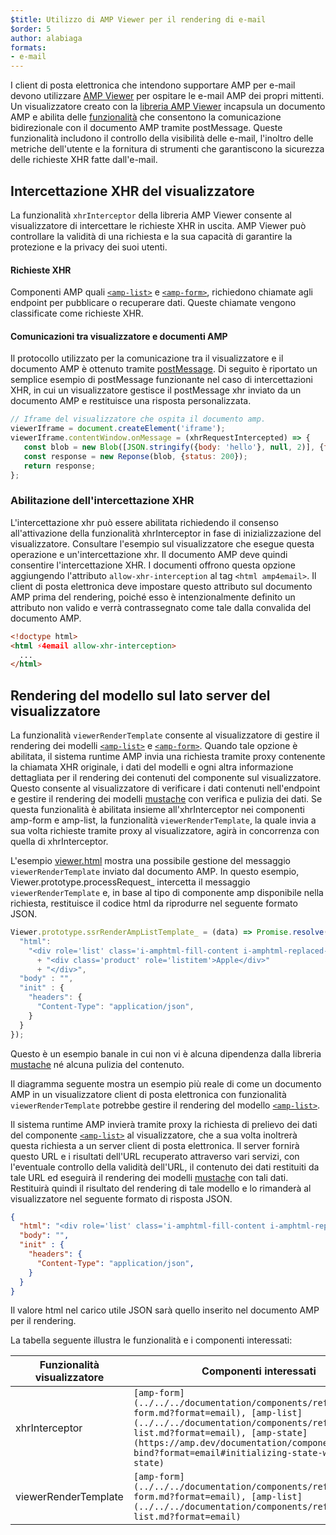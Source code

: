 ```yaml
---
$title: Utilizzo di AMP Viewer per il rendering di e-mail
$order: 5
author: alabiaga
formats:
- e-mail
---
```


I client di posta elettronica che intendono supportare AMP per e-mail devono utilizzare [AMP Viewer](https://github.com/ampproject/amphtml/blob/master/extensions/amp-viewer-integration/integrating-viewer-with-amp-doc-guide.md) per ospitare le e-mail AMP dei propri mittenti. Un visualizzatore creato con la [libreria AMP Viewer](https://github.com/ampproject/amphtml/tree/master/extensions/amp-viewer-integration) incapsula un documento AMP e abilita delle [funzionalità](https://github.com/ampproject/amphtml/blob/master/extensions/amp-viewer-integration/CAPABILITIES.md) che consentono la comunicazione bidirezionale con il documento AMP tramite postMessage. Queste funzionalità includono il controllo della visibilità delle e-mail, l'inoltro delle metriche dell'utente e la fornitura di strumenti che garantiscono la sicurezza delle richieste XHR fatte dall'e-mail.

## Intercettazione XHR del visualizzatore

La funzionalità `xhrInterceptor` della libreria AMP Viewer consente al visualizzatore di intercettare le richieste XHR in uscita. AMP Viewer può controllare la validità di una richiesta e la sua capacità di garantire la protezione e la privacy dei suoi utenti.

#### Richieste XHR

Componenti AMP quali [`<amp-list>`](../../../documentation/components/reference/amp-list.md?format=email) e [`<amp-form>`](../../../documentation/components/reference/amp-form.md?format=email), richiedono chiamate agli endpoint per pubblicare o recuperare dati. Queste chiamate vengono classificate come richieste XHR.

#### Comunicazioni tra visualizzatore e documenti AMP

Il protocollo utilizzato per la comunicazione tra il visualizzatore e il documento AMP è ottenuto tramite [postMessage](https://developer.mozilla.org/en-US/docs/Web/API/Window/postMessage). Di seguito è riportato un semplice esempio di postMessage funzionante nel caso di intercettazioni XHR, in cui un visualizzatore gestisce il postMessage xhr inviato da un documento AMP e restituisce una risposta personalizzata.

```js
// Iframe del visualizzatore che ospita il documento amp.
viewerIframe = document.createElement('iframe');
viewerIframe.contentWindow.onMessage = (xhrRequestIntercepted) => {
   const blob = new Blob([JSON.stringify({body: 'hello'}, null, 2)], {type: 'application/json'});
   const response = new Reponse(blob, {status: 200});
   return response;
};
```

### Abilitazione dell'intercettazione XHR

L'intercettazione xhr può essere abilitata richiedendo il consenso all'attivazione della funzionalità xhrInterceptor in fase di inizializzazione del visualizzatore. Consultare l'esempio sul visualizzatore che esegue questa operazione e un'intercettazione xhr. Il documento AMP deve quindi consentire l'intercettazione XHR. I documenti offrono questa opzione aggiungendo l'attributo `allow-xhr-interception` al tag `<html amp4email>`. Il client di posta elettronica deve impostare questo attributo sul documento AMP prima del rendering, poiché esso è intenzionalmente definito un attributo non valido e verrà contrassegnato come tale dalla convalida del documento AMP.

```html
<!doctype html>
<html ⚡4email allow-xhr-interception>
  ...
</html>
```

## Rendering del modello sul lato server del visualizzatore

La funzionalità `viewerRenderTemplate` consente al visualizzatore di gestire il rendering dei modelli [`<amp-list>`](../../../documentation/components/reference/amp-list.md?format=email) e [`<amp-form>`](../../../documentation/components/reference/amp-form.md?format=email). Quando tale opzione è abilitata, il sistema runtime AMP invia una richiesta tramite proxy contenente la chiamata XHR originale, i dati del modelli e ogni altra informazione dettagliata per il rendering dei contenuti del componente sul visualizzatore. Questo consente al visualizzatore di verificare i dati contenuti nell'endpoint e gestire il rendering dei modelli [mustache](https://mustache.github.io/) con verifica e pulizia dei dati. Se questa funzionalità è abilitata insieme all'xhrInterceptor nei componenti amp-form e amp-list, la funzionalità `viewerRenderTemplate`, la quale invia a sua volta richieste tramite proxy al visualizzatore, agirà in concorrenza con quella di xhrInterceptor.

L'esempio [viewer.html](https://github.com/ampproject/amphtml/blob/master/examples/viewer.html) mostra una possibile gestione del messaggio `viewerRenderTemplate` inviato dal documento AMP. In questo esempio, Viewer.prototype.processRequest_ intercetta il messaggio `viewerRenderTemplate` e, in base al tipo di componente amp disponibile nella richiesta, restituisce il codice html da riprodurre nel seguente formato JSON.

```js
Viewer.prototype.ssrRenderAmpListTemplate_ = (data) => Promise.resolve({
  "html":
    "<div role='list' class='i-amphtml-fill-content i-amphtml-replaced-content'>"
      + "<div class='product' role='listitem'>Apple</div>"
      + "</div>",
  "body" : "",
  "init" : {
    "headers": {
      "Content-Type": "application/json",
    }
  }
});
```

Questo è un esempio banale in cui non vi è alcuna dipendenza dalla libreria [mustache](https://mustache.github.io/) né alcuna pulizia del contenuto.

Il diagramma seguente mostra un esempio più reale di come un documento AMP in un visualizzatore client di posta elettronica con funzionalità `viewerRenderTemplate` potrebbe gestire il rendering del modello [`<amp-list>`](../../../documentation/components/reference/amp-list.md?format=email).

<amp-img alt="Viewer render template diagram" layout="responsive" width="372" height="279" src="/static/img/docs/viewer_render_template_diagram.png">
</amp-img>

Il sistema runtime AMP invierà tramite proxy la richiesta di prelievo dei dati del componente [`<amp-list>`](../../../documentation/components/reference/amp-list.md?format=email) al visualizzatore, che a sua volta inoltrerà questa richiesta a un server client di posta elettronica. Il server fornirà questo URL e i risultati dell'URL recuperato attraverso vari servizi, con l'eventuale controllo della validità dell'URL, il contenuto dei dati restituiti da tale URL ed eseguirà il rendering dei modelli [mustache](https://mustache.github.io/) con tali dati. Restituirà quindi il risultato del rendering di tale modello e lo rimanderà al visualizzatore nel seguente formato di risposta JSON.

```json
{
  "html": "<div role='list' class='i-amphtml-fill-content i-amphtml-replaced-content'> <div class='product' role='listitem'>Elemento 1 elenco</div> <div class='product' role='listitem'>Elemento 2 elenco</div> </div>",
  "body": "",
  "init" : {
    "headers": {
      "Content-Type": "application/json",
    }
  }
}
```

Il valore html nel carico utile JSON sarà quello inserito nel documento AMP per il rendering.

La tabella seguente illustra le funzionalità e i componenti interessati:

<table>
  <thead>
    <tr>
      <th width="30%">Funzionalità visualizzatore</th>
      <th>Componenti interessati</th>
    </tr>
  </thead>
  <tbody>
    <tr>
      <td>xhrInterceptor</td>
      <td><code>[amp-form](../../../documentation/components/reference/amp-form.md?format=email), [amp-list](../../../documentation/components/reference/amp-list.md?format=email), [amp-state](https://amp.dev/documentation/components/amp-bind?format=email#initializing-state-with-amp-state)</code></td>
    </tr>
     <tr>
       <td>viewerRenderTemplate</td>
       <td><code>[amp-form](../../../documentation/components/reference/amp-form.md?format=email), [amp-list](../../../documentation/components/reference/amp-list.md?format=email)</code></td>
    </tr>
  </tbody>
</table>
